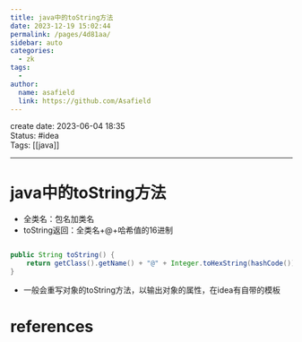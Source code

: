 ```yaml
---
title: java中的toString方法
date: 2023-12-19 15:02:44
permalink: /pages/4d81aa/
sidebar: auto
categories:
  - zk
tags:
  - 
author: 
  name: asafield
  link: https://github.com/Asafield
---
```


create date: 2023-06-04 18:35  
Status: #idea  
Tags: [[java]] 

---

# java中的toString方法
- 全类名：包名加类名
- toString返回：全类名+@+哈希值的16进制
```java

public String toString() {  
    return getClass().getName() + "@" + Integer.toHexString(hashCode());
}  
```
- 一般会重写对象的toString方法，以输出对象的属性，在idea有自带的模板
# references